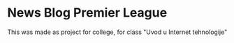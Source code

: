 # News Blog Premier League
This was made as project for college, for class "Uvod u Internet tehnologije"

